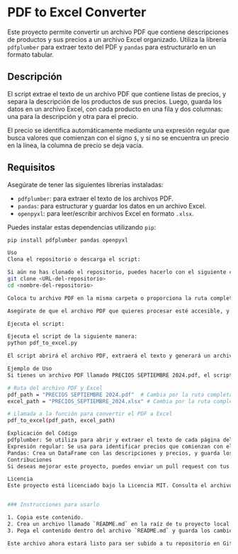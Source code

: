 # PDF to Excel Converter

Este proyecto permite convertir un archivo PDF que contiene descripciones de productos y sus precios a un archivo Excel organizado. Utiliza la librería `pdfplumber` para extraer texto del PDF y `pandas` para estructurarlo en un formato tabular.

## Descripción

El script extrae el texto de un archivo PDF que contiene listas de precios, y separa la descripción de los productos de sus precios. Luego, guarda los datos en un archivo Excel, con cada producto en una fila y dos columnas: una para la descripción y otra para el precio.

El precio se identifica automáticamente mediante una expresión regular que busca valores que comienzan con el signo `$`, y si no se encuentra un precio en la línea, la columna de precio se deja vacía.

## Requisitos

Asegúrate de tener las siguientes librerías instaladas:

- `pdfplumber`: para extraer el texto de los archivos PDF.
- `pandas`: para estructurar y guardar los datos en un archivo Excel.
- `openpyxl`: para leer/escribir archivos Excel en formato `.xlsx`.

Puedes instalar estas dependencias utilizando `pip`:

```bash
pip install pdfplumber pandas openpyxl

Uso
Clona el repositorio o descarga el script:

Si aún no has clonado el repositorio, puedes hacerlo con el siguiente comando:
git clone <URL-del-repositorio>
cd <nombre-del-repositorio>

Coloca tu archivo PDF en la misma carpeta o proporciona la ruta completa.

Asegúrate de que el archivo PDF que quieres procesar esté accesible, y que el nombre del archivo esté correctamente indicado en el script. Cambia la ruta del archivo PDF y el nombre del archivo Excel de salida en las variables pdf_path y excel_path.

Ejecuta el script:

Ejecuta el script de la siguiente manera:
python pdf_to_excel.py

El script abrirá el archivo PDF, extraerá el texto y generará un archivo Excel con las columnas Descripción y Precio. El archivo de salida se guardará con el nombre especificado en excel_path.

Ejemplo de Uso
Si tienes un archivo PDF llamado PRECIOS SEPTIEMBRE 2024.pdf, el script lo procesará y generará un archivo PRECIOS_SEPTIEMBRE_2024.xlsx.

# Ruta del archivo PDF y Excel
pdf_path = "PRECIOS SEPTIEMBRE 2024.pdf"  # Cambia por la ruta completa si es necesario
excel_path = "PRECIOS_SEPTIEMBRE_2024.xlsx" # Cambia por la ruta completa si es necesario

# Llamada a la función para convertir el PDF a Excel
pdf_to_excel(pdf_path, excel_path)

Explicación del Código
pdfplumber: Se utiliza para abrir y extraer el texto de cada página del PDF.
Expresión regular: Se usa para identificar precios que comienzan con el símbolo $.
Pandas: Crea un DataFrame con las descripciones y precios, y guarda los resultados en un archivo Excel.
Contribuciones
Si deseas mejorar este proyecto, puedes enviar un pull request con tus cambios. Asegúrate de describir tus modificaciones y pruebas realizadas.

Licencia
Este proyecto está licenciado bajo la Licencia MIT. Consulta el archivo LICENSE para más detalles.


### Instrucciones para usarlo

1. Copia este contenido.
2. Crea un archivo llamado `README.md` en la raíz de tu proyecto local.
3. Pega el contenido dentro del archivo `README.md` y guarda los cambios.

Este archivo ahora estará listo para ser subido a tu repositorio en GitHub.
```
